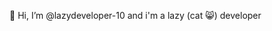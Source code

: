 👋 Hi, I’m @lazydeveloper-10 and i'm a lazy (cat 😸) developer

<!---
lazydeveloper-10/lazydeveloper-10 is a ✨ special ✨ repository because its `README.md` (this file) appears on your GitHub profile.
You can click the Preview link to take a look at your changes.
--->
